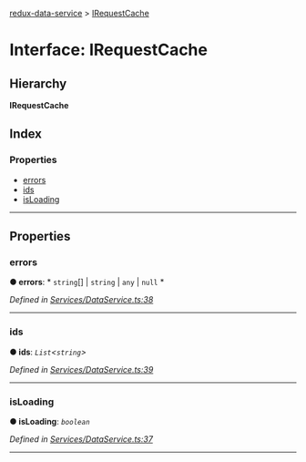[redux-data-service](../README.md) > [IRequestCache](../interfaces/irequestcache.md)

# Interface: IRequestCache

## Hierarchy

**IRequestCache**

## Index

### Properties

* [errors](irequestcache.md#errors)
* [ids](irequestcache.md#ids)
* [isLoading](irequestcache.md#isloading)

---

## Properties

<a id="errors"></a>

###  errors

**● errors**: * `string`[] &#124; `string` &#124; `any` &#124; `null`
*

*Defined in [Services/DataService.ts:38](https://github.com/Rediker-Software/redux-data-service/blob/d65f4fb/src/Services/DataService.ts#L38)*

___
<a id="ids"></a>

###  ids

**● ids**: *`List`<`string`>*

*Defined in [Services/DataService.ts:39](https://github.com/Rediker-Software/redux-data-service/blob/d65f4fb/src/Services/DataService.ts#L39)*

___
<a id="isloading"></a>

###  isLoading

**● isLoading**: *`boolean`*

*Defined in [Services/DataService.ts:37](https://github.com/Rediker-Software/redux-data-service/blob/d65f4fb/src/Services/DataService.ts#L37)*

___

